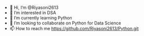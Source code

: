 - 👋 Hi, I’m @Riyasoni2613
- 👀 I’m interested in DSA
- 🌱 I’m currently learning Python
- 💞️ I’m looking to collaborate on Python for Data Science
- 📫 How to reach me https://github.com/Riyasoni2613/Python.git

<!---
Riyasoni2613/Riyasoni2613 is a ✨ special ✨ repository because its `README.md` (this file) appears on your GitHub profile.
You can click the Preview link to take a look at your changes.
--->
